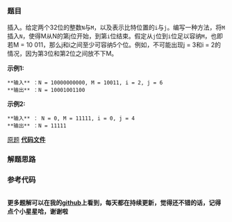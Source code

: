 ### 题目
插入。给定两个32位的整数`N`与`M`，以及表示比特位置的`i`与`j`。编写一种方法，将`M`插入`N`，使得M从N的第j位开始，到第`i`位结束。假定从`j`位到`i`位足以容纳`M`，也即若M
= 10 011，那么j和i之间至少可容纳5个位。例如，不可能出现j = 3和i = 2的情况，因为第3位和第2位之间放不下M。

**示例1:**

    
    
    **输入** ：N = 10000000000, M = 10011, i = 2, j = 6
    **输出** ：N = 10001001100
    

**示例2:**

    
    
    **输入** ： N = 0, M = 11111, i = 0, j = 4
    **输出** ：N = 11111
    

[原题](https://leetcode-cn.com/problems/insert-into-bits-lcci/)    **[代码文件]()**


### 解题思路




### 参考代码

```go


```




**更多题解可以在我的[github](https://github.com/LZH139/leetcode_Go)上看到，每天都在持续更新，觉得还不错的话，记得点个小星星哈，谢谢啦**
